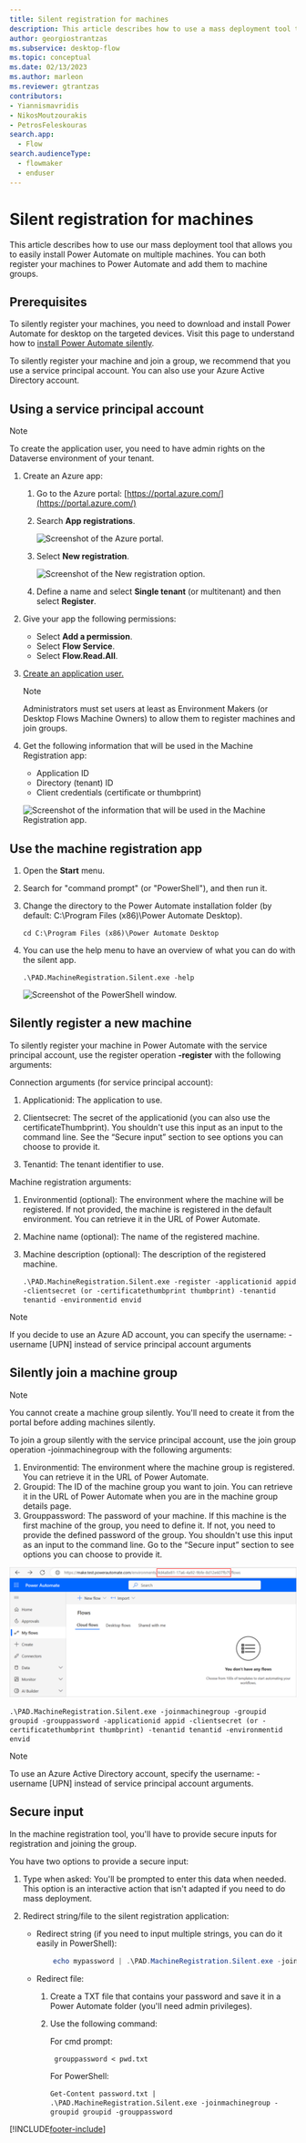 ```yaml
---
title: Silent registration for machines
description: This article describes how to use a mass deployment tool that allows you to easily install Power Automate on multiple machines.
author: georgiostrantzas
ms.subservice: desktop-flow
ms.topic: conceptual
ms.date: 02/13/2023
ms.author: marleon
ms.reviewer: gtrantzas
contributors:
- Yiannismavridis
- NikosMoutzourakis
- PetrosFeleskouras
search.app: 
  - Flow
search.audienceType: 
  - flowmaker
  - enduser
---
```


# Silent registration for machines

This article describes how to use our mass deployment tool that allows you to easily install Power Automate on multiple machines. You can both register your machines to Power Automate and add them to machine groups.

## Prerequisites

To silently register your machines, you need to download and install Power Automate for desktop on the targeted devices. Visit this page to understand how to [install Power Automate silently](install-silently.md).

To silently register your machine and join a group, we recommend that you use a service principal account. You can also use your Azure Active Directory account.

## Using a service principal account

>[!NOTE]
>To create the application user, you need to have admin rights on the Dataverse environment of your tenant.

1. Create an Azure app:

   1. Go to the Azure portal: [https://portal.azure.com/](https://portal.azure.com/)

   1. Search **App registrations**.

      ![Screenshot of the Azure portal.](./media/machines-silent-registration/azure-portal.png)

   1. Select **New registration**.

      ![Screenshot of the New registration option.](./media/machines-silent-registration/azure-portal-new-registration.png)

   1. Define a name and select **Single tenant** (or multitenant) and then select **Register**.

1. Give your app the following permissions:

   - Select **Add a permission**.
   - Select **Flow Service**.
   - Select **Flow.Read.All**.

1. [Create an application user.](/power-platform/admin/manage-application-users#create-an-application-user)

   >[!NOTE]
   >Administrators must set users at least as Environment Makers (or Desktop Flows Machine Owners) to allow them to register machines and join groups.

1. Get the following information that will be used in the Machine Registration app:

   - Application ID
   - Directory (tenant) ID
   - Client credentials (certificate or thumbprint)

   ![Screenshot of the information that will be used in the Machine Registration app.](./media/machines-silent-registration/azure-portal-test-app-info.png)

## Use the machine registration app

1. Open the **Start** menu.
1. Search for "command prompt" (or "PowerShell"), and then run it.
1. Change the directory to the Power Automate installation folder (by default: C:\Program Files (x86)\Power Automate Desktop).

    ```CMD
    cd C:\Program Files (x86)\Power Automate Desktop
    ```

1. You can use the help menu to have an overview of what you can do with the silent app.

    ```CMD
    .\PAD.MachineRegistration.Silent.exe -help
    ```

    ![Screenshot of the PowerShell window.](./media/machines-silent-registration/powershell-window.png)

## Silently register a new machine

To silently register your machine in Power Automate with the service principal account, use the register operation **-register** with the following arguments:

Connection arguments (for service principal account):

   1. Applicationid: The application to use.

   1. Clientsecret: The secret of the applicationid (you can also use the certificateThumbprint). You shouldn't use this input as an input to the command line. See the “Secure input” section to see options you can choose to provide it.

   1. Tenantid: The tenant identifier to use.  

Machine registration arguments:

   1. Environmentid (optional): The environment where the machine will be registered. If not provided, the machine is registered in the default environment. You can retrieve it in the URL of Power Automate.

   1. Machine name (optional): The name of the registered machine.

   1. Machine description (optional): The description of the registered machine.

        ```CMD
        .\PAD.MachineRegistration.Silent.exe -register -applicationid appid -clientsecret (or -certificatethumbprint thumbprint) -tenantid tenantid -environmentid envid 
        ```

>[!NOTE]
>If you decide to use an Azure AD account, you can specify the username: -username [UPN] instead of service principal account arguments

## Silently join a machine group

>[!NOTE]
>You cannot create a machine group silently. You'll need to create it from the portal before adding machines silently.

To join a group silently with the service principal account, use the join group operation -joinmachinegroup  with the following arguments:

1. Environmentid: The environment where the machine group is registered. You can retrieve it in the URL of Power Automate.
1. Groupid: The ID of the machine group you want to join. You can retrieve it in the URL of Power Automate when you are in the machine group details page.
1. Grouppassword: The password of your machine. If this machine is the first machine of the group, you need to define it. If not, you need to provide the defined password of the group. You shouldn't use this input as an input to the command line. Go to the “Secure input” section to see options you can choose to provide it.

![Screenshot of the environment ID in the Power Automate portal URL.](./media/machines-silent-registration/environment-id.png)

```CMD
.\PAD.MachineRegistration.Silent.exe -joinmachinegroup -groupid groupid -grouppassword -applicationid appid -clientsecret (or -certificatethumbprint thumbprint) -tenantid tenantid -environmentid envid
```
> [!NOTE]
> To use an Azure Active Directory account, specify the username: -username [UPN] instead of service principal account arguments.

## Secure input

In the machine registration tool, you'll have to provide secure inputs for registration and joining the group.

You have two options to provide a secure input:

1. Type when asked: You'll be prompted to enter this data when needed. This option is an interactive action that isn't adapted if you need to do mass deployment.

2. Redirect string/file to the silent registration application:
  
   - Redirect string (if you need to input multiple strings, you can do it easily in PowerShell):
  
     ```PowerShell
         echo mypassword | .\PAD.MachineRegistration.Silent.exe -joinmachinegroup -groupid groupid -grouppassword
     ```
  
   - Redirect file:
  
     1. Create a TXT file that contains your password and save it in a Power Automate folder (you'll need admin privileges).

     1. Use the following command:
  
        For cmd prompt:
  
        ```CMD
         grouppassword < pwd.txt
        ```

        For PowerShell:

        ```CMD
        Get-Content password.txt | .\PAD.MachineRegistration.Silent.exe -joinmachinegroup -groupid groupid -grouppassword
        ```

[!INCLUDE[footer-include](../includes/footer-banner.md)]
